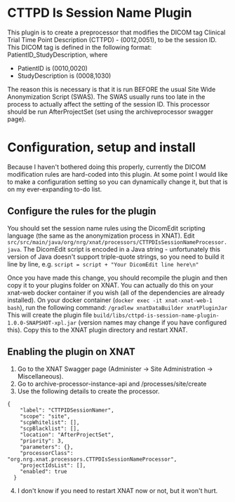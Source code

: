 # CTTPD Is Session Name Plugin

This plugin is to create a preprocessor that modifies the DICOM tag Clinical Trial Time Point Description (CTTPD) - (0012,0051), to be the session ID. This DICOM tag is defined in the following format: PatientID_StudyDescription, where
* PatientID is (0010,0020)
* StudyDescription is (0008,1030)

The reason this is necessary is that it is run BEFORE the usual Site Wide Anonymization Script (SWAS). The SWAS usually runs too late in the process to actually affect the setting of the session ID. This processor should be run AfterProjectSet (set using the archiveprocessor swagger page).

# Configuration, setup and install

Because I haven't bothered doing this properly, currently the DICOM modification rules are hard-coded into this plugin. At some point I would like to make a configuration setting so you can dynamically change it, but that is on my ever-expanding to-do list.

## Configure the rules for the plugin
You should set the session name rules using the DicomEdit scripting language (the same as the anonymization process in XNAT).
Edit `src/src/main/java/org/nrg/xnat/processors/CTTPDIsSessionNameProcessor.java`. The DicomEdit script is encoded in a Java string - unfortunately this version of Java doesn't support triple-quote strings, so you need to build it line by line, e.g.
`script = script + "Your DicomEdit line here\n"`

Once you have made this change, you should recompile the plugin and then copy it to your plugins folder on XNAT. You can actually do this on your xnat-web docker container if you wish (all of the dependencies are already installed). On your docker container (`docker exec -it xnat-xnat-web-1 bash`), run the following command:
`/gradlew xnatDataBuilder xnatPluginJar`
This will create the plugin file `build/libs/cttpd-is-session-name-plugin-1.0.0-SNAPSHOT-xpl.jar` (version names may change if you have configured this). Copy this to the XNAT plugin directory and restart XNAT.

## Enabling the plugin on XNAT
1. Go to the XNAT Swagger page (Administer -> Site Administration -> Miscellaneous).
2. Go to archive-processor-instance-api and /processes/site/create
3. Use the following details to create the processor.
```
{
    "label": "CTTPIDSessionNamer",
    "scope": "site",
    "scpWhitelist": [],
    "scpBlacklist": [],
    "location": "AfterProjectSet",
    "priority": 3,
    "parameters": {},
    "processorClass": "org.nrg.xnat.processors.CTTPDIsSessionNameProcessor",
    "projectIdsList": [],
    "enabled": true
  }
```
4. I don't know if you need to restart XNAT now or not, but it won't hurt.

